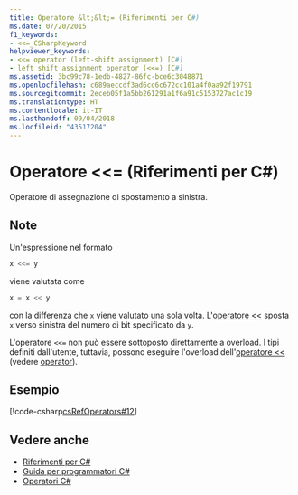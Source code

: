 ```yaml
---
title: Operatore &lt;&lt;= (Riferimenti per C#)
ms.date: 07/20/2015
f1_keywords:
- <<=_CSharpKeyword
helpviewer_keywords:
- <<= operator (left-shift assignment) [C#]
- left shift assignment operator (<<=) [C#]
ms.assetid: 3bc99c78-1edb-4827-86fc-bce6c3048871
ms.openlocfilehash: c689aeccdf3ad6cc6c672cc101a4f0aa92f19791
ms.sourcegitcommit: 2eceb05f1a5bb261291a1f6a91c5153727ac1c19
ms.translationtype: HT
ms.contentlocale: it-IT
ms.lasthandoff: 09/04/2018
ms.locfileid: "43517204"
---
```

# <a name="ltlt-operator-c-reference"></a>Operatore &lt;&lt;= (Riferimenti per C#)
Operatore di assegnazione di spostamento a sinistra.  
  
## <a name="remarks"></a>Note  
 Un'espressione nel formato  
  
```csharp  
x <<= y  
```  
  
 viene valutata come  
  
```csharp  
x = x << y  
```  
  
 con la differenza che `x` viene valutato una sola volta. L'[operatore <<](../../../csharp/language-reference/operators/left-shift-operator.md) sposta `x` verso sinistra del numero di bit specificato da `y`.  
  
 L'operatore `<<=` non può essere sottoposto direttamente a overload. I tipi definiti dall'utente, tuttavia, possono eseguire l'overload dell'[operatore <<](../../../csharp/language-reference/operators/left-shift-operator.md) (vedere [operator](../../../csharp/language-reference/keywords/operator.md)).  
  
## <a name="example"></a>Esempio  
 [!code-csharp[csRefOperators#12](../../../csharp/language-reference/operators/codesnippet/CSharp/left-shift-assignment-operator_1.cs)]  
  
## <a name="see-also"></a>Vedere anche

- [Riferimenti per C#](../../../csharp/language-reference/index.md)  
- [Guida per programmatori C#](../../../csharp/programming-guide/index.md)  
- [Operatori C#](../../../csharp/language-reference/operators/index.md)
